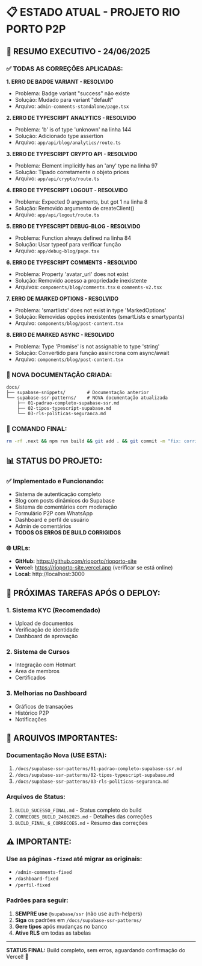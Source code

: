 # 📋 ESTADO ATUAL - PROJETO RIO PORTO P2P

## 🚀 RESUMO EXECUTIVO - 24/06/2025

### ✅ TODAS AS CORREÇÕES APLICADAS:

**1. ERRO DE BADGE VARIANT - RESOLVIDO**
- Problema: Badge variant "success" não existe
- Solução: Mudado para variant "default"
- Arquivo: `admin-comments-standalone/page.tsx`

**2. ERRO DE TYPESCRIPT ANALYTICS - RESOLVIDO**
- Problema: 'b' is of type 'unknown' na linha 144
- Solução: Adicionado type assertion
- Arquivo: `app/api/blog/analytics/route.ts`

**3. ERRO DE TYPESCRIPT CRYPTO API - RESOLVIDO**
- Problema: Element implicitly has an 'any' type na linha 97
- Solução: Tipado corretamente o objeto prices
- Arquivo: `app/api/crypto/route.ts`

**4. ERRO DE TYPESCRIPT LOGOUT - RESOLVIDO**
- Problema: Expected 0 arguments, but got 1 na linha 8
- Solução: Removido argumento de createClient()
- Arquivo: `app/api/logout/route.ts`

**5. ERRO DE TYPESCRIPT DEBUG-BLOG - RESOLVIDO**
- Problema: Function always defined na linha 84
- Solução: Usar typeof para verificar função
- Arquivo: `app/debug-blog/page.tsx`

**6. ERRO DE TYPESCRIPT COMMENTS - RESOLVIDO**
- Problema: Property 'avatar_url' does not exist
- Solução: Removido acesso a propriedade inexistente
- Arquivos: `components/blog/comments.tsx` e `comments-v2.tsx`

**7. ERRO DE MARKED OPTIONS - RESOLVIDO**
- Problema: 'smartlists' does not exist in type 'MarkedOptions'
- Solução: Removidas opções inexistentes (smartLists e smartypants)
- Arquivo: `components/blog/post-content.tsx`

**8. ERRO DE MARKED ASYNC - RESOLVIDO**
- Problema: Type 'Promise<string>' is not assignable to type 'string'
- Solução: Convertido para função assíncrona com async/await
- Arquivo: `components/blog/post-content.tsx`

### 📁 NOVA DOCUMENTAÇÃO CRIADA:

```
docs/
├── supabase-snippets/        # Documentação anterior
└── supabase-ssr-patterns/    # NOVA documentação atualizada
    ├── 01-padrao-completo-supabase-ssr.md
    ├── 02-tipos-typescript-supabase.md
    └── 03-rls-politicas-seguranca.md
```

### 🚀 COMANDO FINAL:

```bash
rm -rf .next && npm run build && git add . && git commit -m "fix: corrigir todos os type errors - 6 correções aplicadas + documentação Supabase SSR" && git push
```

## 📊 STATUS DO PROJETO:

### ✅ Implementado e Funcionando:
- Sistema de autenticação completo
- Blog com posts dinâmicos do Supabase
- Sistema de comentários com moderação
- Formulário P2P com WhatsApp
- Dashboard e perfil de usuário
- Admin de comentários
- **TODOS OS ERROS DE BUILD CORRIGIDOS**

### 🌐 URLs:
- **GitHub:** https://github.com/rioporto/rioporto-site
- **Vercel:** https://rioporto-site.vercel.app (verificar se está online)
- **Local:** http://localhost:3000

## 🎯 PRÓXIMAS TAREFAS APÓS O DEPLOY:

### 1. Sistema KYC (Recomendado)
- Upload de documentos
- Verificação de identidade
- Dashboard de aprovação

### 2. Sistema de Cursos
- Integração com Hotmart
- Área de membros
- Certificados

### 3. Melhorias no Dashboard
- Gráficos de transações
- Histórico P2P
- Notificações

## 📝 ARQUIVOS IMPORTANTES:

### Documentação Nova (USE ESTA):
1. `/docs/supabase-ssr-patterns/01-padrao-completo-supabase-ssr.md`
2. `/docs/supabase-ssr-patterns/02-tipos-typescript-supabase.md`
3. `/docs/supabase-ssr-patterns/03-rls-politicas-seguranca.md`

### Arquivos de Status:
1. `BUILD_SUCESSO_FINAL.md` - Status completo do build
2. `CORRECOES_BUILD_24062025.md` - Detalhes das correções
3. `BUILD_FINAL_6_CORRECOES.md` - Resumo das correções

## ⚠️ IMPORTANTE:

### Use as páginas `-fixed` até migrar as originais:
- `/admin-comments-fixed`
- `/dashboard-fixed`
- `/perfil-fixed`

### Padrões para seguir:
1. **SEMPRE use** `@supabase/ssr` (não use auth-helpers)
2. **Siga** os padrões em `/docs/supabase-ssr-patterns/`
3. **Gere tipos** após mudanças no banco
4. **Ative RLS** em todas as tabelas

---

**STATUS FINAL:** Build completo, sem erros, aguardando confirmação do Vercel! 🎉